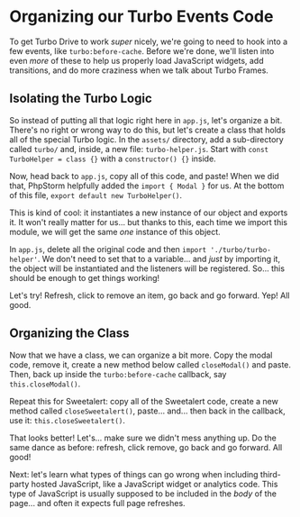 # Organizing our Turbo Events Code

To get Turbo Drive to work *super* nicely, we're going to need to hook into a few
events, like `turbo:before-cache`. Before we're done, we'll listen into even
*more* of these to help us properly load JavaScript widgets, add transitions,
and do more craziness when we talk about Turbo Frames.

## Isolating the Turbo Logic

So instead of putting all that logic right here in `app.js`, let's organize a bit.
There's no right or wrong way to do this, but let's create a class that holds all
of the special Turbo logic. In the `assets/` directory, add a sub-directory called
`turbo/` and, inside, a new file: `turbo-helper.js`. Start with `const
TurboHelper = class {}` with a `constructor() {}` inside.

Now, head back to `app.js`, copy all of this code, and paste! When we did that,
PhpStorm helpfully added the `import { Modal }` for us. At the bottom of this file,
`export default new TurboHelper()`.

This is kind of cool: it instantiates a new instance of our object and exports it.
It won't really matter for us... but thanks to this, each time we import this module,
we will get the same *one* instance of this object.

In `app.js`, delete all the original code and then `import './turbo/turbo-helper'`.
We don't need to set that to a variable... and *just* by importing it, the object
will be instantiated and the listeners will be registered. So... this should be
enough to get things working!

Let's try! Refresh, click to remove an item, go back and go forward. Yep! All good.

## Organizing the Class

Now that we have a class, we can organize a bit more. Copy the modal code, remove
it, create a new method below called `closeModal()` and paste. Then, back up
inside the `turbo:before-cache` callback, say `this.closeModal()`.

Repeat this for Sweetalert: copy all of the Sweetalert code, create a new method
called `closeSweetalert()`, paste... and... then back in the callback, use it:
`this.closeSweetalert()`.

That looks better! Let's... make sure we didn't mess anything up. Do the same
dance as before: refresh, click remove, go back and go forward. All good!

Next: let's learn what types of things can go wrong when including third-party hosted
JavaScript, like a JavaScript widget or analytics code. This type of JavaScript
is usually supposed to be included in the *body* of the page... and often it expects
full page refreshes.
